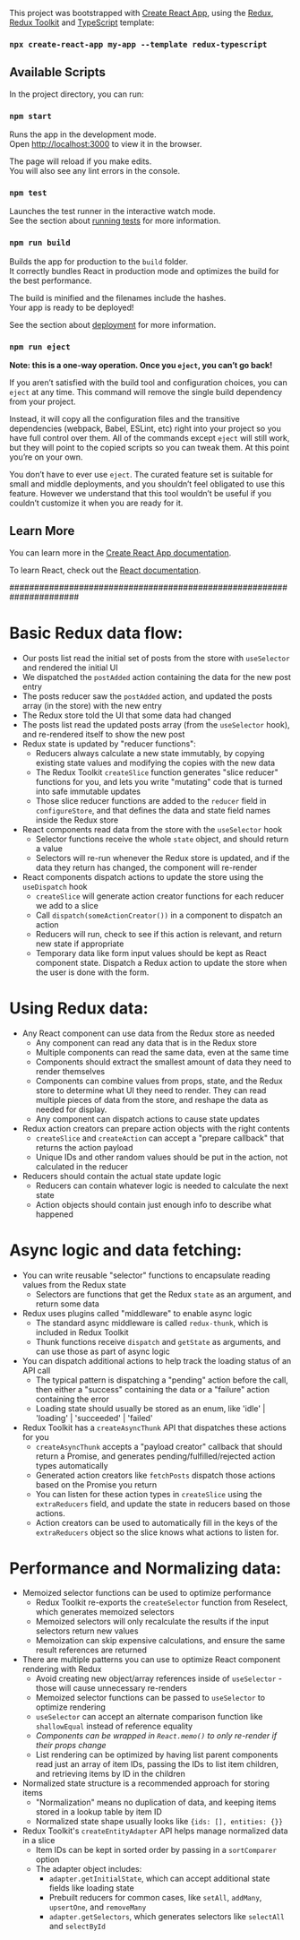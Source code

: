 This project was bootstrapped with [Create React App](https://github.com/facebook/create-react-app), using the [Redux](https://redux.js.org/), [Redux Toolkit](https://redux-toolkit.js.org/) and [TypeScript](https://www.typescriptlang.org/) template:

### `npx create-react-app my-app --template redux-typescript`


## Available Scripts

In the project directory, you can run:

### `npm start`

Runs the app in the development mode.<br />
Open [http://localhost:3000](http://localhost:3000) to view it in the browser.

The page will reload if you make edits.<br />
You will also see any lint errors in the console.

### `npm test`

Launches the test runner in the interactive watch mode.<br />
See the section about [running tests](https://facebook.github.io/create-react-app/docs/running-tests) for more information.

### `npm run build`

Builds the app for production to the `build` folder.<br />
It correctly bundles React in production mode and optimizes the build for the best performance.

The build is minified and the filenames include the hashes.<br />
Your app is ready to be deployed!

See the section about [deployment](https://facebook.github.io/create-react-app/docs/deployment) for more information.

### `npm run eject`

**Note: this is a one-way operation. Once you `eject`, you can’t go back!**

If you aren’t satisfied with the build tool and configuration choices, you can `eject` at any time. This command will remove the single build dependency from your project.

Instead, it will copy all the configuration files and the transitive dependencies (webpack, Babel, ESLint, etc) right into your project so you have full control over them. All of the commands except `eject` will still work, but they will point to the copied scripts so you can tweak them. At this point you’re on your own.

You don’t have to ever use `eject`. The curated feature set is suitable for small and middle deployments, and you shouldn’t feel obligated to use this feature. However we understand that this tool wouldn’t be useful if you couldn’t customize it when you are ready for it.

## Learn More

You can learn more in the [Create React App documentation](https://facebook.github.io/create-react-app/docs/getting-started).

To learn React, check out the [React documentation](https://reactjs.org/).


######################################################################

# Basic Redux data flow:
- Our posts list read the initial set of posts from the store with `useSelector` and rendered the initial UI
- We dispatched the `postAdded` action containing the data for the new post entry
- The posts reducer saw the `postAdded` action, and updated the posts array (in the store) with the new entry
- The Redux store told the UI that some data had changed
- The posts list read the updated posts array (from the `useSelector` hook), and re-rendered itself to show the new post
- Redux state is updated by "reducer functions":
    - Reducers always calculate a new state immutably, by copying existing state values and modifying the copies with the new data
    - The Redux Toolkit `createSlice` function generates "slice reducer" functions for you, and lets you write "mutating" code that is turned into safe immutable updates
    - Those slice reducer functions are added to the `reducer` field in `configureStore`, and that defines the data and state field names inside the Redux store
- React components read data from the store with the `useSelector` hook
    - Selector functions receive the whole `state` object, and should return a value
    - Selectors will re-run whenever the Redux store is updated, and if the data they return has changed, the component will re-render
- React components dispatch actions to update the store using the `useDispatch` hook
    - `createSlice` will generate action creator functions for each reducer we add to a slice
    - Call `dispatch(someActionCreator())` in a component to dispatch an action
    - Reducers will run, check to see if this action is relevant, and return new state if appropriate
    - Temporary data like form input values should be kept as React component state. Dispatch a Redux action to update the store when the user is done with the form.



# Using Redux data:
- Any React component can use data from the Redux store as needed
    - Any component can read any data that is in the Redux store
    - Multiple components can read the same data, even at the same time
    - Components should extract the smallest amount of data they need to render themselves
    - Components can combine values from props, state, and the Redux store to determine what UI they need to render. They can read multiple pieces of data from the store, and reshape the data as needed for display.
    - Any component can dispatch actions to cause state updates
- Redux action creators can prepare action objects with the right contents
    - `createSlice` and `createAction` can accept a "prepare callback" that returns the action payload
    - Unique IDs and other random values should be put in the action, not calculated in the reducer
- Reducers should contain the actual state update logic
    - Reducers can contain whatever logic is needed to calculate the next state
    - Action objects should contain just enough info to describe what happened



# Async logic and data fetching:
- You can write reusable "selector" functions to encapsulate reading values from the Redux state
    - Selectors are functions that get the Redux `state` as an argument, and return some data
- Redux uses plugins called "middleware" to enable async logic
    - The standard async middleware is called `redux-thunk`, which is included in Redux Toolkit
    - Thunk functions receive `dispatch` and `getState` as arguments, and can use those as part of async logic
- You can dispatch additional actions to help track the loading status of an API call
    - The typical pattern is dispatching a "pending" action before the call, then either a "success" containing the data or a "failure" action containing the error
    - Loading state should usually be stored as an enum, like 'idle' | 'loading' | 'succeeded' | 'failed'
- Redux Toolkit has a `createAsyncThunk` API that dispatches these actions for you
    - `createAsyncThunk` accepts a "payload creator" callback that should return a Promise, and generates pending/fulfilled/rejected action types automatically
    - Generated action creators like `fetchPosts` dispatch those actions based on the Promise you return
    - You can listen for these action types in `createSlice` using the `extraReducers` field, and update the state in reducers based on those actions.
    - Action creators can be used to automatically fill in the keys of the `extraReducers` object so the slice knows what actions to listen for.



# Performance and Normalizing data:
- Memoized selector functions can be used to optimize performance
  - Redux Toolkit re-exports the `createSelector` function from Reselect, which generates memoized selectors
  - Memoized selectors will only recalculate the results if the input selectors return new values
  - Memoization can skip expensive calculations, and ensure the same result references are returned
- There are multiple patterns you can use to optimize React component rendering with Redux
    - Avoid creating new object/array references inside of `useSelector` - those will cause unnecessary re-renders
    - Memoized selector functions can be passed to `useSelector` to optimize rendering
    - `useSelector` can accept an alternate comparison function like `shallowEqual` instead of reference equality
    - *Components can be wrapped in `React.memo()` to only re-render if their props change*
    - List rendering can be optimized by having list parent components read just an array of item IDs, passing the IDs to list item children, and retrieving items by ID in the children
- Normalized state structure is a recommended approach for storing items
    - "Normalization" means no duplication of data, and keeping items stored in a lookup table by item ID
    - Normalized state shape usually looks like `{ids: [], entities: {}}`
- Redux Toolkit's `createEntityAdapter` API helps manage normalized data in a slice
    - Item IDs can be kept in sorted order by passing in a `sortComparer` option
    - The adapter object includes:
        - `adapter.getInitialState`, which can accept additional state fields like loading state
        - Prebuilt reducers for common cases, like `setAll`, `addMany`, `upsertOne`, and `removeMany`
        - `adapter.getSelectors`, which generates selectors like `selectAll` and `selectById`
